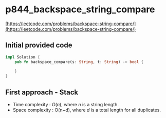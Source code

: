 # p844_backspace_string_compare
[https://leetcode.com/problems/backspace-string-compare/](https://leetcode.com/problems/backspace-string-compare/)

## Initial provided code
```Rust
impl Solution {
    pub fn backspace_compare(s: String, t: String) -> bool {
        
    }
}
```

## First approach - Stack

- Time complexity : $O(n)$, where $n$ is a string length.
- Space complexity : O(n−d), where $d$ is a total length
for all duplicates.